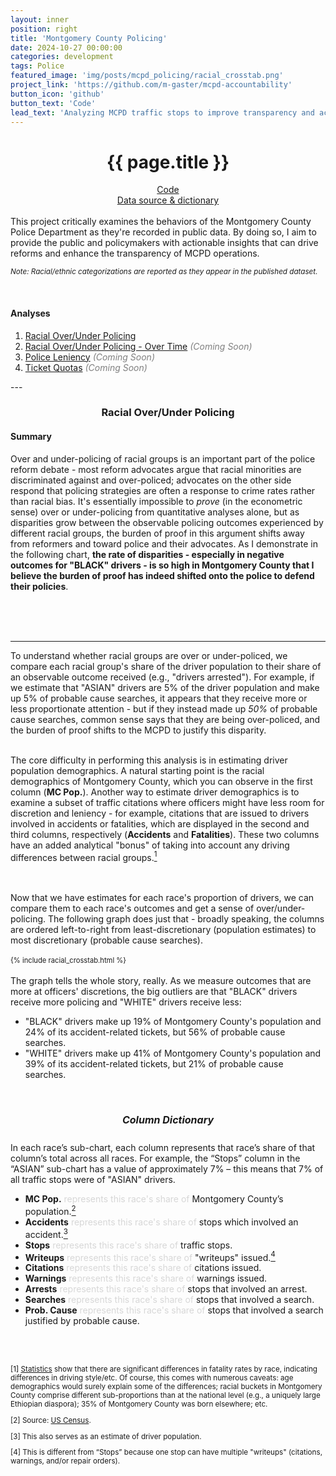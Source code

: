 ```yaml
---
layout: inner
position: right
title: 'Montgomery County Policing'
date: 2024-10-27 00:00:00
categories: development
tags: Police
featured_image: 'img/posts/mcpd_policing/racial_crosstab.png'
project_link: 'https://github.com/m-gaster/mcpd-accountability'
button_icon: 'github'
button_text: 'Code'
lead_text: 'Analyzing MCPD traffic stops to improve transparency and accountability.'
---
```


<h1 style="text-align: center;">{{ page.title }}</h1>
<!-- <a href="{{ page.project_link }}" style="float: right; margin-top: 10px;">
    <img src="https://github.githubassets.com/images/modules/logos_page/GitHub-Mark.png" alt="GitHub" style="width: 30px; height: 30px;">
</a> -->
<!-- ## {{ page.lead_text }} -->
<div style="text-align: center;">
    <a href="{{ page.project_link }}">Code</a>
    <br>
    <a href="https://data.montgomerycountymd.gov/Public-Safety/Traffic-Violations/4mse-ku6q">Data source & dictionary</a>
</div>
<br>
This project critically examines the behaviors of the Montgomery County Police Department as they're recorded in public data. By doing so, I aim to provide the public and policymakers with actionable insights that can drive reforms and enhance the transparency of MCPD operations.

<sup><i>Note: Racial/ethnic categorizations are reported as they appear in the published dataset.</i></sup>

<br>
<h4 style="text-align: left;">Analyses</h4>

<style>
  .coming-soon {
    color: gray;
    font-style: italic;
  }
</style>

<ol>
  <li><a href="#Over-Policing">Racial Over/Under Policing</a></li>
  <li>
    <a href="">Racial Over/Under Policing - Over Time</a>
    <span class="coming-soon">(Coming Soon)</span>
  </li> <!-- Have rates changed over time? -->
  <li>
    <a href="">Police Leniency</a>
    <span class="coming-soon">(Coming Soon)</span>
  </li> <!-- 9 mph etc; -->
  <!-- 
  <li>
    <a href="">Police Leniency 2</a>
    <span class="coming-soon">(Coming Soon)</span>
  </li> 
  Citations per stop / Other outcomes, controlling for speed. Cit/stop | Accident or fatality. etc.
  -->
  <li>
    <a href="">Ticket Quotas</a>
    <span class="coming-soon">(Coming Soon)</span>
  </li>
  <!-- Reference: https://www.montgomerycountymd.gov/COUNCIL/Resources/Files/PoliceAC/Minutes/2021/Minutes11082021.pdf -->
</ol>
---

<div style="text-align: center;">
    <h3 id="Over-Policing">Racial Over/Under Policing</h3>
</div>



<h4>Summary</h4>
<p style="font-size:14px">
Over and under-policing of racial groups is an important part of the police reform debate - most reform advocates argue that racial minorities are discriminated against and over-policed; advocates on the other side respond that policing strategies are often a response to crime rates rather than racial bias. It's essentially impossible to <i>prove</i> (in the econometric sense) over or under-policing from quantitative analyses alone, but as disparities grow between the observable policing outcomes experienced by different racial groups, the burden of proof in this argument shifts away from reformers and toward police and their advocates. As I demonstrate in the following chart, <b>the rate of disparities - especially in negative outcomes for "BLACK" drivers - is so high in Montgomery County that I believe the burden of proof has indeed shifted onto the police to defend their policies</b>.<br><br>

<!-- One additional piece of context should be provided to the reader: in 2021, then MCPD Chief of Police Marcus Jones was presented with this chart (well, not exactly this chart, because it only comprised data up to 2021). He summarily disregarded it, saying (in defence of the MCPD not performing any quantitative analyses of racial disparities in traffic stops)"the study was done using census data and, I and others, believe that the OLO analysis is flawed because you are not looking at the driving population" (<a href="{{ '/assets/Minutes11082021.pdf' | relative_url }}">Source</a>. Note that he had confused my research with <a href="https://www.montgomerycountymd.gov/OLO/Resources/Files/2021_Reports/OLOReport21-10.pdf">this report</a>, which employed the same demographic-to-outcome-ratio analysis.) It seems that Chief Jones was unaware that traffic stop data contains information on each driver's city - determining which drivers are from Montgomery County is not trivial, but it is doable. -->

<br><br> <!-- , and to increase transparency. -->
<hr>
To understand whether racial groups are over or under-policed, we compare each racial group's share of the driver population to their share of an observable outcome received (e.g., "drivers arrested"). For example, if we estimate that "ASIAN" drivers are 5% of the driver population and make up 5% of probable cause searches, it appears that they receive more or less proportionate attention - but if they instead made up <i>50%</i> of probable cause searches, common sense says that they are being over-policed, and the burden of proof shifts to the MCPD to justify this disparity.<br><br>

The core difficulty in performing this analysis is in estimating driver population demographics. A natural starting point is the racial demographics of Montgomery County, which you can observe in the first column (<b>MC Pop.</b>). Another way to estimate driver demographics is to examine a subset of traffic citations where officers might have less room for discretion and leniency - for example, citations that are issued to drivers involved in accidents or fatalities, which are displayed in the second and third columns, respectively (<b>Accidents</b> and <b>Fatalities</b>). These two columns have an added analytical "bonus" of taking into account any driving differences between racial groups.<a href="#footnote-1"><sup>1</sup></a>

<br>
<br>
<!-- For each racial group, we then compare the proportion of drivers to the proportion of outcomes. -->
<!-- After deriving estimates for each race's proportion of drivers, we can then compare outcomes to  -->
Now that we have estimates for each race's proportion of drivers, we can compare them to each race's outcomes and get a sense of over/under-policing. The following graph does just that - broadly speaking, the columns are ordered left-to-right from least-discretionary (population estimates) to most discretionary (probable cause searches).
<br>
<br>
<!-- <style>
.iframe-container {
    overflow-x: auto; 
    width: 146%;
    height: 600px;
    min_height: 600px;
}

<!-- .styled-iframe {
    transform: scale(.76);
    transform-origin: center;
    transform-origin: 0 0;
    width: 95%;
    height: 125%;
    border: 1px solid #ccc;
    overflow: hidden;
}
</style>
<div class="iframe-container">
    <iframe src="/assets/racial_crosstab.html" class="styled-iframe" scrolling='no'></iframe>
</div>   TODO: make slightly smaller -->



<style>
.scaled-content {
    transform: scale(0.8); /* Adjust the scale factor as needed */
    transform-origin: top left; /* Adjust the origin if needed */
    overflow: hidden; /* Hide any overflow if necessary */
    width: 150%; /* Ensure the container takes full width */
    height: auto; /* Adjust height as needed */
    padding: 0;
    margin: 0;
    /* height: 80%; */
}
</style>

<div class="scaled-content">
    {% include racial_crosstab.html %}
</div>

The graph tells the whole story, really. As we measure outcomes that are more at officers' discretions, the big outliers are that "BLACK" drivers receive more policing and "WHITE" drivers receive less:

<ul>
<li>"BLACK" drivers make up 19% of Montgomery County's population and 24% of its accident-related tickets, but 56% of probable cause searches.</li>
<li>"WHITE" drivers make up 41% of Montgomery County's population and 39% of its accident-related tickets, but 21% of probable cause searches.</li>
</ul>



<br>
<h5 style="text-align: center; font-size:16px"><b>Column Dictionary</b></h5>
<p style="font-size:14px">
In each race’s sub-chart, each column represents that race’s share of that column’s total across all races. For example, the “Stops” column in the
“ASIAN” sub-chart has a value of approximately 7% – this means that 7% of all traffic stops 
were of "ASIAN" drivers.
</p>
<style>
    .translucent-greyed-out {
        color: rgba(128, 128, 128, 0.3); /* Adjust alpha value for desired translucency */
    }
</style>
<ul>
  <li><b> MC Pop.</b> <span class="translucent-greyed-out">represents this race's share of</span> Montgomery County’s population.<a href="#footnote-2"><sup>2</sup></a></li>
  <li><b> Accidents</b> <span class="translucent-greyed-out">represents this race's share of</span> stops which involved an accident.<a href="#footnote-3"><sup>3</sup></a></li>
  <li><b> Stops</b> <span class="translucent-greyed-out">represents this race's share of</span> traffic stops.</li>
  <li><b> Writeups</b> <span class="translucent-greyed-out">represents this race's share of</span> "writeups" issued.<a href="#footnote-4"><sup>4</sup></a></li>
  <li><b> Citations</b> <span class="translucent-greyed-out">represents this race's share of</span> citations issued.</li>
  <li><b> Warnings</b> <span class="translucent-greyed-out">represents this race's share of</span> warnings issued.</li>
  <li><b> Arrests</b> <span class="translucent-greyed-out">represents this race's share of</span> stops that involved an arrest.</li>
  <li><b> Searches</b> <span class="translucent-greyed-out">represents this race's share of</span> stops that involved a search.</li>
  <li><b> Prob. Cause</b> <span class="translucent-greyed-out">represents this race's share of</span> stops that involved a search justified by probable cause.</li>
</ul>





<br><br>
<!-- Footnotes -->
<p id="footnote-1" style="font-size: smaller;">[1] <a href="{{ 'assets/Race and Ethnicity Traffic Safety Facts 2020 Data.pdf' | relative_url }}">Statistics</a> show that there are significant differences in fatality rates by race, indicating differences in driving style/etc. Of course, this comes with numerous caveats: age demographics would surely explain some of the differences; racial buckets in Montgomery County comprise different sub-proportions than at the national level (e.g., a uniquely large Ethiopian diaspora); 35% of Montgomery County was born elsewhere; etc.</p>
<p id="footnote-2" style="font-size: smaller;">[2] Source: <a href="https://data.census.gov/profile/Montgomery_County,_Maryland?g=0500000US24031"> US Census</a>.</p>
<p id="footnote-3" style="font-size: smaller;">[3] This also serves as an estimate of driver population.</p>
<p id="footnote-4" style="font-size: smaller;">[4] This is different from “Stops” because one stop can have multiple "writeups" (citations, warnings, and/or repair orders).</p>

